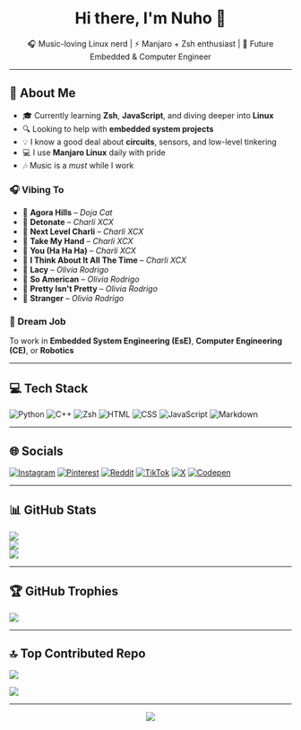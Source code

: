 <h1 align="center">Hi there, I'm Nuho 👋</h1>
<p align="center">🎧 Music-loving Linux nerd | ⚡ Manjaro + Zsh enthusiast | 🔧 Future Embedded & Computer Engineer</p>

---

## 💫 About Me

- 🎓 Currently learning **Zsh**, **JavaScript**, and diving deeper into **Linux**
- 🔍 Looking to help with **embedded system projects**
- 💡 I know a good deal about **circuits**, sensors, and low-level tinkering
- 💻 I use **Manjaro Linux** daily with pride
- 🎶 Music is a *must* while I work

### 🎧 Vibing To

- 🎵 **Agora Hills** – *Doja Cat*  
- 🎵 **Detonate** – *Charli XCX*  
- 🎵 **Next Level Charli** – *Charli XCX*  
- 🎵 **Take My Hand** – *Charli XCX*  
- 🎵 **You (Ha Ha Ha)** – *Charli XCX*  
- 🎵 **I Think About It All The Time** – *Charli XCX*  
- 🎵 **Lacy** – *Olivia Rodrigo*  
- 🎵 **So American** – *Olivia Rodrigo*  
- 🎵 **Pretty Isn't Pretty** – *Olivia Rodrigo*  
- 🎵 **Stranger** – *Olivia Rodrigo*



### 🌟 Dream Job
To work in **Embedded System Engineering (EsE)**, **Computer Engineering (CE)**, or **Robotics**

---

## 💻 Tech Stack

![Python](https://img.shields.io/badge/python-3670A0?style=flat&logo=python&logoColor=ffdd54)
![C++](https://img.shields.io/badge/c++-%2300599C.svg?style=flat&logo=c%2B%2B&logoColor=white)
![Zsh](https://img.shields.io/badge/Zsh-89e051?style=flat&logo=gnubash&logoColor=white)
![HTML](https://img.shields.io/badge/html-%23E34F26.svg?style=flat&logo=html5&logoColor=white)
![CSS](https://img.shields.io/badge/css-%231572B6.svg?style=flat&logo=css3&logoColor=white)
![JavaScript](https://img.shields.io/badge/javascript-%23323330.svg?style=flat&logo=javascript&logoColor=%23F7DF1E)
![Markdown](https://img.shields.io/badge/markdown-%23000000.svg?style=flat&logo=markdown&logoColor=white)

---

## 🌐 Socials

[![Instagram](https://img.shields.io/badge/Instagram-%23E4405F.svg?logo=Instagram&logoColor=white)](https://instagram.com/unhinged_nerd_xcx)
[![Pinterest](https://img.shields.io/badge/Pinterest-%23E60023.svg?logo=Pinterest&logoColor=white)](https://pinterest.com/Nonedudexcx)
[![Reddit](https://img.shields.io/badge/Reddit-%23FF4500.svg?logo=Reddit&logoColor=white)](https://reddit.com/user/InstructionOdd4073)
[![TikTok](https://img.shields.io/badge/TikTok-%23000000.svg?logo=TikTok&logoColor=white)](https://tiktok.com/@unhinged_xcx)
[![X](https://img.shields.io/badge/X-black.svg?logo=X&logoColor=white)](https://x.com/unhingednerdxcx)
[![Codepen](https://img.shields.io/badge/Codepen-000000?logo=codepen&logoColor=white)](https://codepen.io/unhingednerdxcx)

---

## 📊 GitHub Stats

![](https://github-readme-stats.vercel.app/api?username=unhingednerdxcx&theme=shadow_red&hide_border=false&include_all_commits=false&count_private=false)  
![](https://nirzak-streak-stats.vercel.app/?user=unhingednerdxcx&theme=shadow_red&hide_border=false)  
![](https://github-readme-stats.vercel.app/api/top-langs/?username=unhingednerdxcx&theme=shadow_red&hide_border=false&include_all_commits=false&count_private=false&layout=compact)

---

## 🏆 GitHub Trophies

![](https://github-profile-trophy.vercel.app/?username=unhingednerdxcx&theme=radical&no-frame=false&no-bg=true&margin-w=4)

---

## 🔝 Top Contributed Repo

![](https://github-contributor-stats.vercel.app/api?username=unhingednerdxcx&limit=5&theme=dark&combine_all_yearly_contributions=true)

[![](https://visitcount.itsvg.in/api?id=unhingednerdxcx&icon=1&color=4)](https://visitcount.itsvg.in)

---

<p align="center">
  <img src="https://readme-typing-svg.herokuapp.com?font=Fira+Code&duration=2500&pause=1000&color=FF61C3&center=true&vCenter=true&width=600&lines=XCX+for+life;Cpp+is+annoying;Music+forever;Zsh+%3E+Bash;Manjaro+user;Why+are+you+still+here" />
</p>


